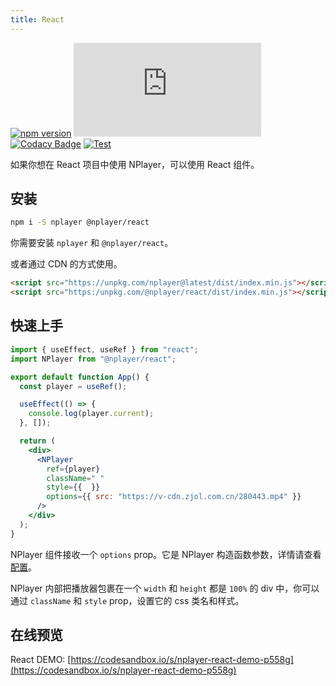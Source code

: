 ```yaml
---
title: React
---
```


[![npm version](https://img.shields.io/npm/v/nplayer?logo=npm)](https://github.com/woopen/nplayer) 
[![gzip size](https://badge-size.herokuapp.com/woopen/nplayer/main/packages/nplayer-react/dist/index.min.js?compression=gzip)](https:/unpkg.com/@nplayer/react/dist/index.min.js) 
[![Codacy Badge](https://app.codacy.com/project/badge/Grade/08e3f1086b5748aaa745ca655ecd1c6a)](https://www.codacy.com/gh/woopen/nplayer/dashboard?utm_source=github.com&amp;utm_medium=referral&amp;utm_content=woopen/nplayer&amp;utm_campaign=Badge_Grade) 
[![Test](https://github.com/woopen/nplayer/actions/workflows/test.yml/badge.svg?branch=main)](https://github.com/woopen/nplayer/actions/workflows/test.yml) 

如果你想在 React 项目中使用 NPlayer，可以使用 React 组件。

## 安装

```bash
npm i -S nplayer @nplayer/react
```

你需要安装 `nplayer` 和 `@nplayer/react`。

或者通过 CDN 的方式使用。

```html
<script src="https://unpkg.com/nplayer@latest/dist/index.min.js"></script>
<script src="https:/unpkg.com/@nplayer/react/dist/index.min.js"></script>
```

## 快速上手

```jsx
import { useEffect, useRef } from "react";
import NPlayer from "@nplayer/react";

export default function App() {
  const player = useRef();

  useEffect(() => {
    console.log(player.current);
  }, []);

  return (
    <div>
      <NPlayer
        ref={player}
        className=" "
        style={{  }}
        options={{ src: "https://v-cdn.zjol.com.cn/280443.mp4" }}
      />
    </div>
  );
}
```

NPlayer 组件接收一个 `options` prop。它是 NPlayer 构造函数参数，详情请查看 [配置](api/config.md)。

NPlayer 内部把播放器包裹在一个 `width` 和 `height` 都是 `100%` 的 div 中，你可以通过 `className` 和 `style` prop，设置它的 css 类名和样式。

## 在线预览

React DEMO: [https://codesandbox.io/s/nplayer-react-demo-p558g](https://codesandbox.io/s/nplayer-react-demo-p558g)

